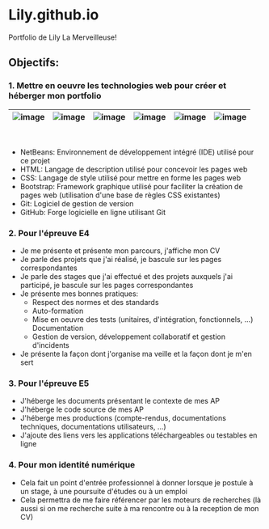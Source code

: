 # Lily.github.io
Portfolio de Lily La Merveilleuse!
## Objectifs:
### 1. Mettre en oeuvre les technologies web pour créer et héberger mon portfolio
|![image](https://github.com/LilyLaMerveilleuse/Lily.github.io/assets/154447041/4b0bf435-d784-4c11-a364-32116305bc87)|![image](https://github.com/LilyLaMerveilleuse/Lily.github.io/assets/154447041/2ed2bff6-a81d-4d68-89a7-1aa92b2822df)|![image](https://github.com/LilyLaMerveilleuse/Lily.github.io/assets/154447041/088f6f8a-c4ca-4bb4-b361-860688769cac)|![image](https://github.com/LilyLaMerveilleuse/Lily.github.io/assets/154447041/aa80f0a8-445e-4426-8832-35ef695ccc62)|![image](https://github.com/LilyLaMerveilleuse/Lily.github.io/assets/154447041/d33b210a-9361-4885-ab3e-1d180a67767a)|![image](https://github.com/LilyLaMerveilleuse/Lily.github.io/assets/154447041/717c7346-37fc-4f41-85d6-fa0d72ae107f)|
| ------ | ------ | ------ | ------ | ------ | ------ |




﻿

- NetBeans: Environnement de développement intégré (IDE) utilisé pour ce projet
- HTML: Langage de description utilisé pour concevoir les pages web
- CSS: Langage de style utilisé pour mettre en forme les pages web
- Bootstrap: Framework graphique utilisé pour faciliter la création de pages web (utilisation d'une base de règles CSS existantes)
- Git: Logiciel de gestion de version
- GitHub: Forge logicielle en ligne utilisant Git
### 2. Pour l'épreuve E4
- Je me présente et présente mon parcours, j'affiche mon CV
- Je parle des projets que j'ai réalisé, je bascule sur les pages correspondantes
- Je parle des stages que j'ai effectué et des projets auxquels j'ai participé, je bascule sur les pages correspondantes
- Je présente mes bonnes pratiques:
  - Respect des normes et des standards
  - Auto-formation
  - Mise en oeuvre des tests (unitaires, d'intégration, fonctionnels, ...) Documentation
  - Gestion de version, développement collaboratif et gestion d'incidents
- Je présente la façon dont j'organise ma veille et la façon dont je m'en sert
### 3. Pour l'épreuve E5
- J'héberge les documents présentant le contexte de mes AP
- J'héberge le code source de mes AP
- J'héberge mes productions (compte-rendus, documentations techniques, documentations utilisateurs, ...)
- J'ajoute des liens vers les applications téléchargeables ou testables en ligne
### 4. Pour mon identité numérique
- Cela fait un point d'entrée professionnel à donner lorsque je postule à un stage, à une poursuite d'études ou à un emploi
- Cela permettra de me faire référencer par les moteurs de recherches (là aussi si on me recherche suite à ma rencontre ou à la reception de mon CV)
